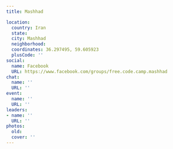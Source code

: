 ```yaml
---
title: Mashhad

location:
  country: Iran
  state: 
  city: Mashhad
  neighborhood: 
  coordinates: 36.297495, 59.605923
  plusCode: ''
social:
  name: Facebook
  URL: https://www.facebook.com/groups/free.code.camp.mashhad
chat:
  name: ''
  URL: ''
event:
  name: ''
  URL: ''
leaders:
- name: ''
  URL: ''
photos:
  old: 
  cover: ''
---
```

